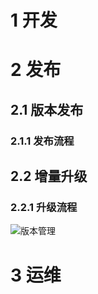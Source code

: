 # 1 开发

# 2 发布

## 2.1 版本发布

### 2.1.1 发布流程



## 2.2 增量升级

### 2.2.1 升级流程



![版本管理](C:\Users\dengy\Downloads\版本管理.svg)

# 3 运维